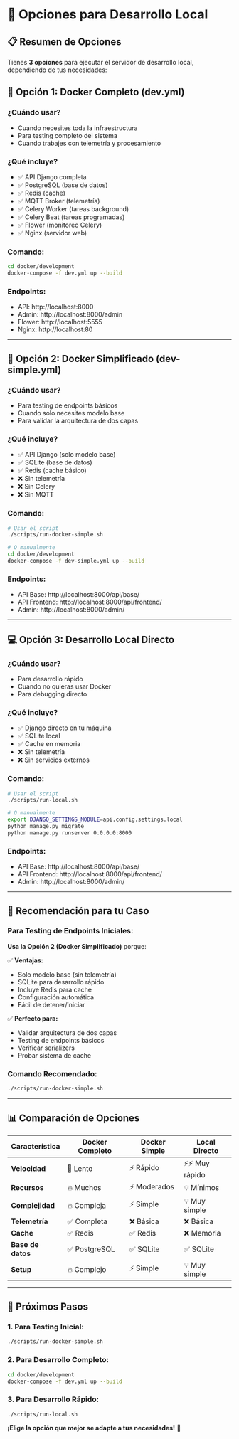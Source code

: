 # 🚀 Opciones para Desarrollo Local

## 📋 Resumen de Opciones

Tienes **3 opciones** para ejecutar el servidor de desarrollo local, dependiendo de tus necesidades:

## 🐳 Opción 1: Docker Completo (dev.yml)

### **¿Cuándo usar?**

- Cuando necesites toda la infraestructura
- Para testing completo del sistema
- Cuando trabajes con telemetría y procesamiento

### **¿Qué incluye?**

- ✅ API Django completa
- ✅ PostgreSQL (base de datos)
- ✅ Redis (cache)
- ✅ MQTT Broker (telemetría)
- ✅ Celery Worker (tareas background)
- ✅ Celery Beat (tareas programadas)
- ✅ Flower (monitoreo Celery)
- ✅ Nginx (servidor web)

### **Comando:**

```bash
cd docker/development
docker-compose -f dev.yml up --build
```

### **Endpoints:**

- API: http://localhost:8000
- Admin: http://localhost:8000/admin
- Flower: http://localhost:5555
- Nginx: http://localhost:80

---

## 🐳 Opción 2: Docker Simplificado (dev-simple.yml)

### **¿Cuándo usar?**

- Para testing de endpoints básicos
- Cuando solo necesites modelo base
- Para validar la arquitectura de dos capas

### **¿Qué incluye?**

- ✅ API Django (solo modelo base)
- ✅ SQLite (base de datos)
- ✅ Redis (cache básico)
- ❌ Sin telemetría
- ❌ Sin Celery
- ❌ Sin MQTT

### **Comando:**

```bash
# Usar el script
./scripts/run-docker-simple.sh

# O manualmente
cd docker/development
docker-compose -f dev-simple.yml up --build
```

### **Endpoints:**

- API Base: http://localhost:8000/api/base/
- API Frontend: http://localhost:8000/api/frontend/
- Admin: http://localhost:8000/admin/

---

## 💻 Opción 3: Desarrollo Local Directo

### **¿Cuándo usar?**

- Para desarrollo rápido
- Cuando no quieras usar Docker
- Para debugging directo

### **¿Qué incluye?**

- ✅ Django directo en tu máquina
- ✅ SQLite local
- ✅ Cache en memoria
- ❌ Sin telemetría
- ❌ Sin servicios externos

### **Comando:**

```bash
# Usar el script
./scripts/run-local.sh

# O manualmente
export DJANGO_SETTINGS_MODULE=api.config.settings.local
python manage.py migrate
python manage.py runserver 0.0.0.0:8000
```

### **Endpoints:**

- API Base: http://localhost:8000/api/base/
- API Frontend: http://localhost:8000/api/frontend/
- Admin: http://localhost:8000/admin/

---

## 🎯 Recomendación para tu Caso

### **Para Testing de Endpoints Iniciales:**

**Usa la Opción 2 (Docker Simplificado)** porque:

✅ **Ventajas:**

- Solo modelo base (sin telemetría)
- SQLite para desarrollo rápido
- Incluye Redis para cache
- Configuración automática
- Fácil de detener/iniciar

✅ **Perfecto para:**

- Validar arquitectura de dos capas
- Testing de endpoints básicos
- Verificar serializers
- Probar sistema de cache

### **Comando Recomendado:**

```bash
./scripts/run-docker-simple.sh
```

---

## 📊 Comparación de Opciones

| Característica    | Docker Completo | Docker Simple | Local Directo   |
| ----------------- | --------------- | ------------- | --------------- |
| **Velocidad**     | 🐌 Lento        | ⚡ Rápido     | ⚡⚡ Muy rápido |
| **Recursos**      | 🔥 Muchos       | ⚡ Moderados  | 💡 Mínimos      |
| **Complejidad**   | 🔥 Compleja     | ⚡ Simple     | 💡 Muy simple   |
| **Telemetría**    | ✅ Completa     | ❌ Básica     | ❌ Básica       |
| **Cache**         | ✅ Redis        | ✅ Redis      | ❌ Memoria      |
| **Base de datos** | ✅ PostgreSQL   | ✅ SQLite     | ✅ SQLite       |
| **Setup**         | 🔥 Complejo     | ⚡ Simple     | 💡 Muy simple   |

---

## 🚀 Próximos Pasos

### **1. Para Testing Inicial:**

```bash
./scripts/run-docker-simple.sh
```

### **2. Para Desarrollo Completo:**

```bash
cd docker/development
docker-compose -f dev.yml up --build
```

### **3. Para Desarrollo Rápido:**

```bash
./scripts/run-local.sh
```

**¡Elige la opción que mejor se adapte a tus necesidades!** 🎯
